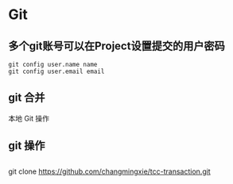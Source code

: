 # Git

## 多个git账号可以在Project设置提交的用户密码

```
git config user.name name
git config user.email email
```
## git 合并

本地 Git 操作

## git 操作

## 

git clone https://github.com/changmingxie/tcc-transaction.git